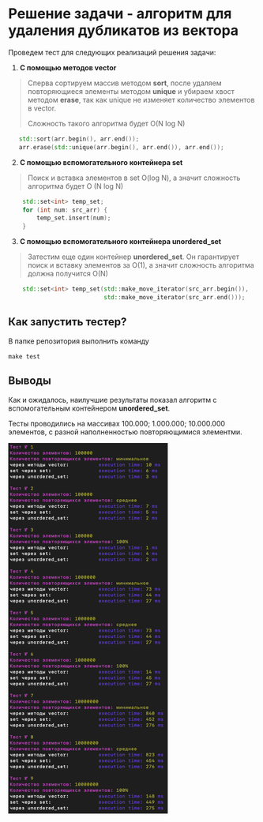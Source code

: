 # Решение задачи - алгоритм для удаления дубликатов из вектора

Проведем тест для следующих реализаций решения задачи:

1. **С помощью методов vector**
>Сперва сортируем массив методом **sort**, после удаляем повторяющиеся элементы методом **unique** и убираем хвост методом **erase**, так как unique не изменяет количество элементов в vector.
>
>Сложность такого алгоритма будет O(N log N)
```c++
   std::sort(arr.begin(), arr.end());
   arr.erase(std::unique(arr.begin(), arr.end()), arr.end());
```
2. **С помощью вспомогательного контейнера set**
> Поиск и вставка элементов в set O(log N), а значит сложность алгоритма будет  O (N log N)
```c++
    std::set<int> temp_set;
    for (int num: src_arr) {
        temp_set.insert(num);
    }
```
3. **С помощью вспомогательного контейнера unordered_set**
> Затестим еще один контейнер **unordered_set**. Он гарантирует поиск и вставку элементов за O(1), а значит сложность алгоритма должна получится O(N)
```c++
    std::set<int> temp_set(std::make_move_iterator(src_arr.begin()),
                           std::make_move_iterator(src_arr.end()));
```

## Как запустить тестер?

В папке репозитория выполнить команду
```
make test
```

## Выводы

Как и ожидалось, наилучшие результаты показал алгоритм с вспомогательным контейнером **unordered_set**.

Тесты проводились на массивах 100.000; 1.000.000; 10.000.000 элементов, с разной наполненностью повторяющимися элементми.

![img.png](img.png)
